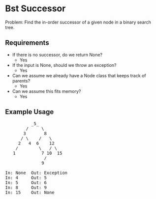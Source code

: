 # Bst Successor

Problem: Find the in-order successor of a given node in a binary search tree.

## Requirements

- If there is no successor, do we return None?
  - Yes
- If the input is None, should we throw an exception?
  - Yes
- Can we assume we already have a Node class that keeps track of parents?
  - Yes
- Can we assume this fits memory?
  - Yes

## Example Usage

<pre>
          _5_
        /     \
       3       8
      / \    /   \
     2   4  6    12
    /        \   / \
   1          7 10  15
               /
              9

In: None  Out: Exception
In: 4     Out: 5
In: 5     Out: 6
In: 8     Out: 9
In: 15    Out: None
</pre>
